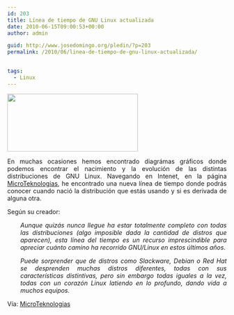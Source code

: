 ```yaml
---
id: 203
title: Línea de tiempo de GNU Linux actualizada
date: 2010-06-15T09:00:53+00:00
author: admin

guid: http://www.josedomingo.org/pledin/?p=203
permalink: /2010/06/linea-de-tiempo-de-gnu-linux-actualizada/

  
tags:
  - Linux
---
```

[<img class="size-medium wp-image-204 alignleft" title="linux" src="{{ site.url }}{{ site.baseurl }}/assets/wp-content/uploads/2010/06/linux-300x133.jpg" alt="" width="300" height="133" srcset="https://www.josedomingo.org/pledin/wp-content/uploads/2010/06/linux-300x133.jpg 300w, https://www.josedomingo.org/pledin/wp-content/uploads/2010/06/linux.jpg 410w" sizes="(max-width: 300px) 100vw, 300px" />](http://microteknologias.files.wordpress.com/2010/05/ldtgl1005.png)

<p style="text-align: justify;">
  En muchas ocasiones hemos encontrado diagrámas gráficos donde podemos encontrar el nacimiento y la evolución de las distintas distribuciones de GNU Linux. Navegando en Intenet, en la página <a href="http://microteknologias.wordpress.com/2010/05/04/linea-del-tiempo-de-gnulinux/">MicroTeknologias</a>, he encontrado una nueva línea de tiempo donde podrás conocer cuando nació la distribución que estás usando y si es derivada de alguna otra.
</p>

<p style="text-align: justify;">
  Según su creador:
</p>

<p style="padding-left: 30px; text-align: justify;">
  <em>Aunque quizás nunca llegue ha estar totalmente completo con todas las distribuciones (algo imposible dada la cantidad de distros que aparecen), esta línea del tiempo es un recurso imprescindible para apreciar cuánto camino ha recorrido GNU/Linux en estos últimos años.</em>
</p>

<p style="padding-left: 30px; text-align: justify;">
  <em>Puede sorprender que de distros como Slackware, Debian o Red Hat se desprenden muchas distros diferentes, todas con sus características distintivas, pero sin embargo todas iguales a la vez, todas con un corazón Linux latiendo en lo profundo, dando vida a muchos equipos.</em>
</p>

<p style="text-align: justify;">
  Vía: <a href="http://microteknologias.wordpress.com/2010/05/04/linea-del-tiempo-de-gnulinux/">MicroTeknologias</a>
</p>

<!-- AddThis Advanced Settings generic via filter on the_content -->

<!-- AddThis Share Buttons generic via filter on the_content -->